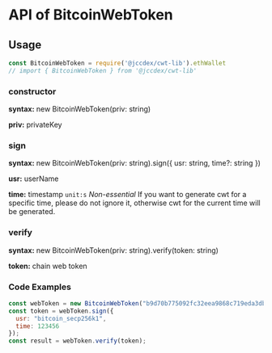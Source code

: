 # API of BitcoinWebToken

## Usage

```javascript
const BitcoinWebToken = require('@jccdex/cwt-lib').ethWallet
// import { BitcoinWebToken } from '@jccdex/cwt-lib'
```

### constructor

**syntax:** new BitcoinWebToken(priv: string)

**priv:** privateKey

### sign

**syntax:** new BitcoinWebToken(priv: string).sign({ usr: string, time?: string })

**usr:** userName

**time:** timestamp `unit:s` *Non-essential* If you want to generate cwt for a specific time, please do not ignore it, otherwise cwt for the current time will be generated. 

### verify

**syntax:** new BitcoinWebToken(priv: string).verify(token: string)

**token:** chain web token

### Code Examples
```javascript
const webToken = new BitcoinWebToken("b9d70b775092fc32eea9868c719eda3dbc8e11fae28be95e0a5bd6bf432d3732");
const token = webToken.sign({
  usr: "bitcoin_secp256k1",
  time: 123456
});
const result = webToken.verify(token);

```

